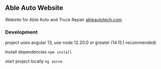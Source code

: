 ## Able Auto Website

Website for Able Auto and Truck Repair [ableautotech.com](ableautotech.com)



### Development
project uses angular 13, use node 12.20.0 or greater (14.15.1 recommended)


Install dependencies
`npm install`

start project locally
`ng serve`



